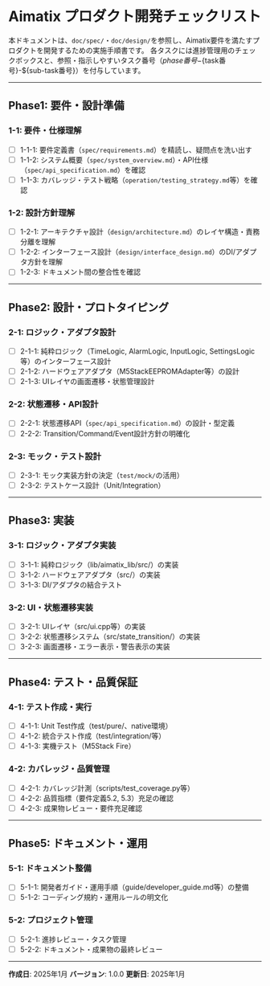 # Aimatix プロダクト開発チェックリスト

本ドキュメントは、`doc/spec/`・`doc/design/`を参照し、Aimatix要件を満たすプロダクトを開発するための実施手順書です。
各タスクには進捗管理用のチェックボックスと、参照・指示しやすいタスク番号（${phase番号}-${task番号}-${sub-task番号}）を付与しています。

---

## Phase1: 要件・設計準備

### 1-1: 要件・仕様理解
- [ ] 1-1-1: 要件定義書（`spec/requirements.md`）を精読し、疑問点を洗い出す
- [ ] 1-1-2: システム概要（`spec/system_overview.md`）・API仕様（`spec/api_specification.md`）を確認
- [ ] 1-1-3: カバレッジ・テスト戦略（`operation/testing_strategy.md`等）を確認

### 1-2: 設計方針理解
- [ ] 1-2-1: アーキテクチャ設計（`design/architecture.md`）のレイヤ構造・責務分離を理解
- [ ] 1-2-2: インターフェース設計（`design/interface_design.md`）のDI/アダプタ方針を理解
- [ ] 1-2-3: ドキュメント間の整合性を確認

---

## Phase2: 設計・プロトタイピング

### 2-1: ロジック・アダプタ設計
- [ ] 2-1-1: 純粋ロジック（TimeLogic, AlarmLogic, InputLogic, SettingsLogic等）のインターフェース設計
- [ ] 2-1-2: ハードウェアアダプタ（M5StackEEPROMAdapter等）の設計
- [ ] 2-1-3: UIレイヤの画面遷移・状態管理設計

### 2-2: 状態遷移・API設計
- [ ] 2-2-1: 状態遷移API（`spec/api_specification.md`）の設計・型定義
- [ ] 2-2-2: Transition/Command/Event設計方針の明確化

### 2-3: モック・テスト設計
- [ ] 2-3-1: モック実装方針の決定（`test/mock/`の活用）
- [ ] 2-3-2: テストケース設計（Unit/Integration）

---

## Phase3: 実装

### 3-1: ロジック・アダプタ実装
- [ ] 3-1-1: 純粋ロジック（lib/aimatix_lib/src/）の実装
- [ ] 3-1-2: ハードウェアアダプタ（src/）の実装
- [ ] 3-1-3: DI/アダプタの結合テスト

### 3-2: UI・状態遷移実装
- [ ] 3-2-1: UIレイヤ（src/ui.cpp等）の実装
- [ ] 3-2-2: 状態遷移システム（src/state_transition/）の実装
- [ ] 3-2-3: 画面遷移・エラー表示・警告表示の実装

---

## Phase4: テスト・品質保証

### 4-1: テスト作成・実行
- [ ] 4-1-1: Unit Test作成（test/pure/、native環境）
- [ ] 4-1-2: 統合テスト作成（test/integration/等）
- [ ] 4-1-3: 実機テスト（M5Stack Fire）

### 4-2: カバレッジ・品質管理
- [ ] 4-2-1: カバレッジ計測（scripts/test_coverage.py等）
- [ ] 4-2-2: 品質指標（要件定義5.2, 5.3）充足の確認
- [ ] 4-2-3: 成果物レビュー・要件充足確認

---

## Phase5: ドキュメント・運用

### 5-1: ドキュメント整備
- [ ] 5-1-1: 開発者ガイド・運用手順（guide/developer_guide.md等）の整備
- [ ] 5-1-2: コーディング規約・運用ルールの明文化

### 5-2: プロジェクト管理
- [ ] 5-2-1: 進捗レビュー・タスク管理
- [ ] 5-2-2: ドキュメント・成果物の最終レビュー

---

**作成日**: 2025年1月
**バージョン**: 1.0.0
**更新日**: 2025年1月 